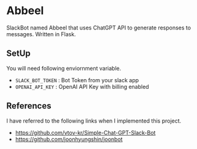 # Abbeel
SlackBot named Abbeel that uses ChatGPT API to generate responses to messages. Written in Flask.

## SetUp
You will need following enviornment variable.
- `SLACK_BOT_TOKEN` : Bot Token from your slack app
- `OPENAI_API_KEY` : OpenAI API Key with billing enabled

## References
I have referred to the following links when I implemented this project.
- https://github.com/vtov-kr/Simple-Chat-GPT-Slack-Bot
- https://github.com/joonhyungshin/joonbot
